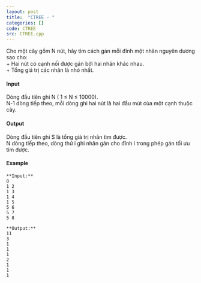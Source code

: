 ```yaml
---
layout: post
title:  "CTREE - "
categories: []
code: CTREE
src: CTREE.cpp
---
```




  


Cho một cây gồm N nút, hãy tìm cách gán mỗi đỉnh một nhãn nguyên dương sao cho:  
\+ Hai nút có cạnh nối được gán bởi hai nhãn khác nhau.  
\+ Tổng giá trị các nhãn là nhỏ nhất.  

#### Input

Dòng đầu tiên ghi N ( 1 ≤ N ≤ 10000).  
N-1 dòng tiếp theo, mỗi dòng ghi hai nút là hai đầu mút của một cạnh thuộc cây.

#### Output

Dòng đầu tiên ghi S là tổng giá trị nhãn tìm được.  
N dòng tiếp theo, dòng thứ i ghi nhãn gán cho đỉnh i trong phép gán tối ưu tìm được.

#### Example

```
**Input:**
8
1 2
1 3
1 4
1 5
5 6
5 7
5 8

**Output:**
11
3
1
1
1
2
1
1
1


```

<!--more-->

